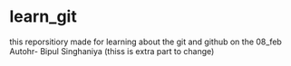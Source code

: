 # learn_git
this  reporsitiory made for learning about the git and github on the 08_feb
<br>
Autohr- Bipul Singhaniya (thiss is extra part to change)
 